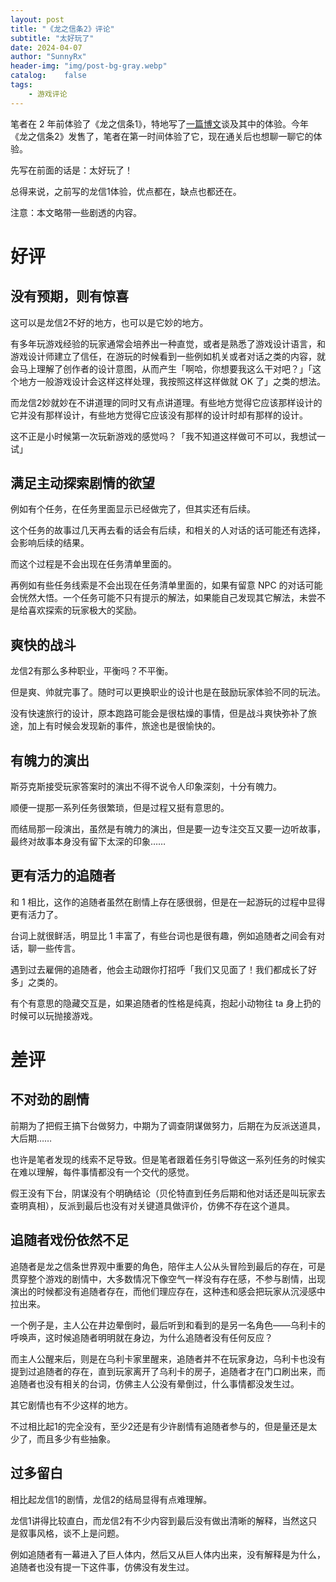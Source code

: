 ```yaml
---
layout: post
title: "《龙之信条2》评论"
subtitle: "太好玩了"
date: 2024-04-07
author: "SunnyRx"
header-img: "img/post-bg-gray.webp"
catalog:	false
tags:
    - 游戏评论
---
```


笔者在 2 年前体验了《龙之信条1》，特地写了[一篇博文](https://sunnyrx.com/2022/07/10/game-review-of-Dragon-s-Dogma/)谈及其中的体验。今年《龙之信条2》发售了，笔者在第一时间体验了它，现在通关后也想聊一聊它的体验。

先写在前面的话是：太好玩了！

总得来说，之前写的龙信1体验，优点都在，缺点也都还在。

注意：本文略带一些剧透的内容。

# 好评

## 没有预期，则有惊喜

这可以是龙信2不好的地方，也可以是它妙的地方。

有多年玩游戏经验的玩家通常会培养出一种直觉，或者是熟悉了游戏设计语言，和游戏设计师建立了信任，在游玩的时候看到一些例如机关或者对话之类的内容，就会马上理解了创作者的设计意图，从而产生「啊哈，你想要我这么干对吧？」「这个地方一般游戏设计会这样这样处理，我按照这样这样做就 OK 了」之类的想法。

而龙信2妙就妙在不讲道理的同时又有点讲道理。有些地方觉得它应该那样设计的它并没有那样设计，有些地方觉得它应该没有那样的设计时却有那样的设计。

这不正是小时候第一次玩新游戏的感觉吗？「我不知道这样做可不可以，我想试一试」

## 满足主动探索剧情的欲望

例如有个任务，在任务里面显示已经做完了，但其实还有后续。

这个任务的故事过几天再去看的话会有后续，和相关的人对话的话可能还有选择，会影响后续的结果。

而这个过程是不会出现在任务清单里面的。

再例如有些任务线索是不会出现在任务清单里面的，如果有留意 NPC 的对话可能会恍然大悟。一个任务可能不只有提示的解法，如果能自己发现其它解法，未尝不是给喜欢探索的玩家极大的奖励。

## 爽快的战斗

龙信2有那么多种职业，平衡吗？不平衡。

但是爽、帅就完事了。随时可以更换职业的设计也是在鼓励玩家体验不同的玩法。

没有快速旅行的设计，原本跑路可能会是很枯燥的事情，但是战斗爽快弥补了旅途，加上有时候会发现新的事件，旅途也是很愉快的。

## 有魄力的演出

斯芬克斯接受玩家答案时的演出不得不说令人印象深刻，十分有魄力。

顺便一提那一系列任务很繁琐，但是过程又挺有意思的。

而结局那一段演出，虽然是有魄力的演出，但是要一边专注交互又要一边听故事，最终对故事本身没有留下太深的印象……

## 更有活力的追随者

和 1 相比，这作的追随者虽然在剧情上存在感很弱，但是在一起游玩的过程中显得更有活力了。

台词上就很鲜活，明显比 1 丰富了，有些台词也是很有趣，例如追随者之间会有对话，聊一些传言。

遇到过去雇佣的追随者，他会主动跟你打招呼「我们又见面了！我们都成长了好多」之类的。 

有个有意思的隐藏交互是，如果追随者的性格是纯真，抱起小动物往 ta 身上扔的时候可以玩抛接游戏。

# 差评

## 不对劲的剧情

前期为了把假王搞下台做努力，中期为了调查阴谋做努力，后期在为反派送道具，大后期……

也许是笔者发现的线索不足导致。但是笔者跟着任务引导做这一系列任务的时候实在难以理解，每件事情都没有一个交代的感觉。

假王没有下台，阴谋没有个明确结论（贝伦特直到任务后期和他对话还是叫玩家去查明真相），反派到最后也没有对关键道具做评价，仿佛不存在这个道具。

## 追随者戏份依然不足

追随者是龙之信条世界观中重要的角色，陪伴主人公从头冒险到最后的存在，可是贯穿整个游戏的剧情中，大多数情况下像空气一样没有存在感，不参与剧情，出现演出的时候都没有追随者存在，而他们理应存在，这种违和感会把玩家从沉浸感中拉出来。

一个例子是，主人公在井边晕倒时，最后听到和看到的是另一名角色——乌利卡的呼唤声，这时候追随者明明就在身边，为什么追随者没有任何反应？

而主人公醒来后，则是在乌利卡家里醒来，追随者并不在玩家身边，乌利卡也没有提到过追随者的存在，直到玩家离开了乌利卡的房子，追随者才在门口刷出来，而追随者也没有相关的台词，仿佛主人公没有晕倒过，什么事情都没发生过。

其它剧情也有不少这样的地方。

不过相比起1的完全没有，至少2还是有少许剧情有追随者参与的，但是量还是太少了，而且多少有些抽象。

## 过多留白

相比起龙信1的剧情，龙信2的结局显得有点难理解。

龙信1讲得比较直白，而龙信2有不少内容到最后没有做出清晰的解释，当然这只是叙事风格，谈不上是问题。

例如追随者有一幕进入了巨人体内，然后又从巨人体内出来，没有解释是为什么，追随者也没有提一下这件事，仿佛没有发生过。